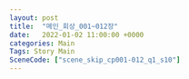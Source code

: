```yaml
---
layout: post
title:  "메인_회상_001~012장"
date:   2022-01-02 11:00:00 +0000
categories: Main
Tags: Story Main
SceneCode: ["scene_skip_cp001-012_q1_s10"]
---
```

